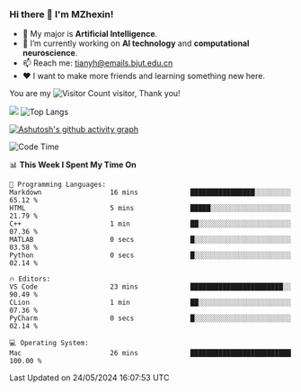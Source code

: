 ### Hi there 👋 I'm MZhexin!

- 💬 My major is **Artificial Intelligence**.
- 🔭 I’m currently working on **AI technology** and **computational neuroscience**.
- 📫 Reach me: <tianyh@emails.bjut.edu.cn> 
- :heart: I want to make more friends and learning something new here.

You are my ![Visitor Count](https://profile-counter.glitch.me/MZhexin/count.svg) visitor, Thank you!

 ![](https://github-readme-stats.vercel.app/api?username=MZhexin&show_icons=true&theme=transparent) ![Top Langs](https://github-readme-stats.vercel.app/api/top-langs/?username=MZhexin&layout=compact&theme=tokyonight) 

[![Ashutosh's github activity graph](https://github-readme-activity-graph.vercel.app/graph?username=MZhexin)](https://github.com/ashutosh00710/github-readme-activity-graph)



<!--START_SECTION:waka-->
![Code Time](http://img.shields.io/badge/Code%20Time-276%20hrs%2041%20mins-blue)

📊 **This Week I Spent My Time On** 

```text
💬 Programming Languages: 
Markdown                 16 mins             ████████████████░░░░░░░░░   65.12 % 
HTML                     5 mins              █████░░░░░░░░░░░░░░░░░░░░   21.79 % 
C++                      1 min               ██░░░░░░░░░░░░░░░░░░░░░░░   07.36 % 
MATLAB                   0 secs              █░░░░░░░░░░░░░░░░░░░░░░░░   03.58 % 
Python                   0 secs              █░░░░░░░░░░░░░░░░░░░░░░░░   02.14 % 

🔥 Editors: 
VS Code                  23 mins             ███████████████████████░░   90.49 % 
CLion                    1 min               ██░░░░░░░░░░░░░░░░░░░░░░░   07.36 % 
PyCharm                  0 secs              █░░░░░░░░░░░░░░░░░░░░░░░░   02.14 % 

💻 Operating System: 
Mac                      26 mins             █████████████████████████   100.00 % 
```


 Last Updated on 24/05/2024 16:07:53 UTC
<!--END_SECTION:waka-->


